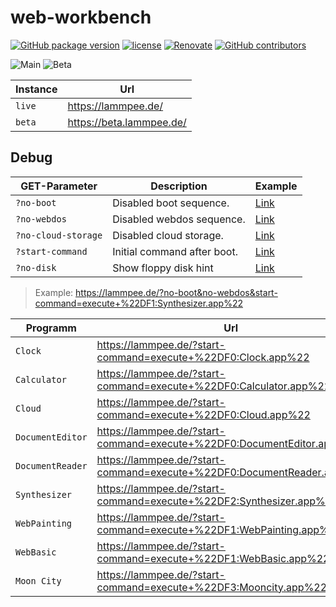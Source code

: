 # web-workbench

[![GitHub package version](https://img.shields.io/github/package-json/v/ThornWalli/web-workbench.svg)](https://github.com/ThornWalli/web-workbench)
[![license](https://img.shields.io/github/license/ThornWalli/web-workbench.svg)](https://github.com/ThornWalli/web-workbench)
[![Renovate](https://img.shields.io/badge/renovate-enabled-brightgreen.svg)](https://renovatebot.com)
[![GitHub contributors](https://img.shields.io/github/contributors/ThornWalli/web-workbench.svg)](https://github.com/ThornWalli/web-workbench/graphs/contributors)

![Main](https://github.com/ThornWalli/web-workbench/workflows/Main/badge.svg)
![Beta](https://github.com/ThornWalli/web-workbench/workflows/Beta/badge.svg)

| Instance | Url                        |
| -------- | -------------------------- |
| `live`   | <https://lammpee.de/>      |
| `beta`   | <https://beta.lammpee.de/> |

## Debug

| GET-Parameter       | Description                 | Example                                                                     |
| ------------------- | --------------------------- | --------------------------------------------------------------------------- |
| `?no-boot`          | Disabled boot sequence.     | [Link](https://lammpee.de/?no-boot)                                         |
| `?no-webdos`        | Disabled webdos sequence.   | [Link](https://lammpee.de/?no-webdos)                                       |
| `?no-cloud-storage` | Disabled cloud storage.     | [Link](https://lammpee.de/?no-cloud-storage)                                |
| `?start-command`    | Initial command after boot. | [Link](https://lammpee.de/?start-command=execute+%22DF1:Synthesizer.app%22) |
| `?no-disk`          | Show floppy disk hint       | [Link](https://lammpee.de/?no-disk)                                         |

> Example: <https://lammpee.de/?no-boot&no-webdos&start-command=execute+%22DF1:Synthesizer.app%22>

| Programm         | Url                                                                      |
| ---------------- | ------------------------------------------------------------------------ |
| `Clock`          | <https://lammpee.de/?start-command=execute+%22DF0:Clock.app%22>          |
| `Calculator`     | <https://lammpee.de/?start-command=execute+%22DF0:Calculator.app%22>     |
| `Cloud`          | <https://lammpee.de/?start-command=execute+%22DF0:Cloud.app%22>          |
| `DocumentEditor` | <https://lammpee.de/?start-command=execute+%22DF0:DocumentEditor.app%22> |
| `DocumentReader` | <https://lammpee.de/?start-command=execute+%22DF0:DocumentReader.app%22> |
| `Synthesizer`    | <https://lammpee.de/?start-command=execute+%22DF2:Synthesizer.app%22>    |
| `WebPainting`    | <https://lammpee.de/?start-command=execute+%22DF1:WebPainting.app%22>    |
| `WebBasic`       | <https://lammpee.de/?start-command=execute+%22DF1:WebBasic.app%22>       |
| `Moon City`      | <https://lammpee.de/?start-command=execute+%22DF3:Mooncity.app%22>       |
